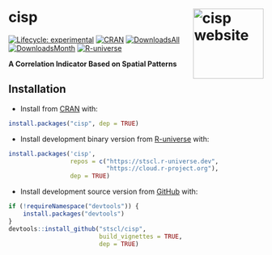 
<!-- README.md is generated from README.Rmd. Please edit that file -->

# cisp <a href="https://stscl.github.io/cisp/"><img src="man/figures/logo.png" align="right" height="139" alt="cisp website" /></a>

<!-- badges: start -->

[![Lifecycle:
experimental](https://img.shields.io/badge/lifecycle-experimental-cyan.svg)](https://lifecycle.r-lib.org/articles/stages.html#experimental)
[![CRAN](https://www.r-pkg.org/badges/version/cisp)](https://CRAN.R-project.org/package=cisp)
[![DownloadsAll](https://badgen.net/cran/dt/cisp?color=orange)](https://CRAN.R-project.org/package=cisp)
[![DownloadsMonth](https://cranlogs.r-pkg.org/badges/cisp)](https://CRAN.R-project.org/package=gdcisp)
[![R-universe](https://stscl.r-universe.dev/badges/cisp?color=cyan)](https://stscl.r-universe.dev/cisp)
<!-- badges: end -->

**A Correlation Indicator Based on Spatial Patterns**

## Installation

- Install from [CRAN](https://CRAN.R-project.org/package=cisp) with:

``` r
install.packages("cisp", dep = TRUE)
```

- Install development binary version from
  [R-universe](https://stscl.r-universe.dev/cisp) with:

``` r
install.packages('cisp',
                 repos = c("https://stscl.r-universe.dev",
                           "https://cloud.r-project.org"),
                 dep = TRUE)
```

- Install development source version from
  [GitHub](https://github.com/stscl/cisp) with:

``` r
if (!requireNamespace("devtools")) {
    install.packages("devtools")
}
devtools::install_github("stscl/cisp",
                         build_vignettes = TRUE,
                         dep = TRUE)
```
